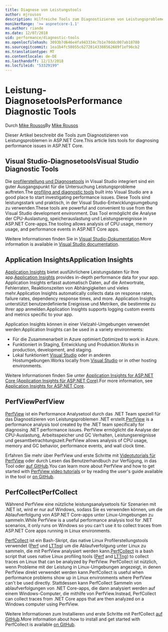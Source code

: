 ```yaml
---
title: Diagnose von Leistungstools
author: mjrousos
description: Hilfreiche Tools zum Diagnostizieren von Leistungsproblemen in ASP.NET Core-apps.
monikerRange: '>= aspnetcore-1.1'
ms.author: riande
ms.date: 12/07/2018
uid: performance/diagnostic-tools
ms.openlocfilehash: 3093b7d646e4fa943334c7b1e70ddc007ab18780
ms.sourcegitcommit: 1ea1b4fc58055c62728143388562689f1ef96cb2
ms.translationtype: MT
ms.contentlocale: de-DE
ms.lasthandoff: 12/13/2018
ms.locfileid: "53329199"
---
```

# <a name="performance-diagnostic-tools"></a><span data-ttu-id="dacd9-103">Leistung-Diagnosetools</span><span class="sxs-lookup"><span data-stu-id="dacd9-103">Performance Diagnostic Tools</span></span>

<span data-ttu-id="dacd9-104">Durch [Mike Rousos](https://github.com/mjrousos)</span><span class="sxs-lookup"><span data-stu-id="dacd9-104">By [Mike Rousos](https://github.com/mjrousos)</span></span>

<span data-ttu-id="dacd9-105">Dieser Artikel beschreibt die Tools zum Diagnostizieren von Leistungsproblemen in ASP.NET Core.</span><span class="sxs-lookup"><span data-stu-id="dacd9-105">This article lists tools for diagnosing performance issues in ASP.NET Core.</span></span>

## <a name="visual-studio-diagnostic-tools"></a><span data-ttu-id="dacd9-106">Visual Studio-Diagnosetools</span><span class="sxs-lookup"><span data-stu-id="dacd9-106">Visual Studio Diagnostic Tools</span></span>

<span data-ttu-id="dacd9-107">Die [profilerstellung und Diagnosetools](/visualstudio/profiling) in Visual Studio integriert sind ein guter Ausgangspunkt für die Untersuchung Leistungsprobleme auftreten.</span><span class="sxs-lookup"><span data-stu-id="dacd9-107">The [profiling and diagnostic tools](/visualstudio/profiling) built into Visual Studio are a good place to start investigating performance issues.</span></span> <span data-ttu-id="dacd9-108">Diese Tools sind leistungsstark und praktisch, in der Visual Studio-Entwicklungsumgebung zu verwenden.</span><span class="sxs-lookup"><span data-stu-id="dacd9-108">These tools are powerful and convenient to use from the Visual Studio development environment.</span></span> <span data-ttu-id="dacd9-109">Das Tool ermöglicht die Analyse der CPU-Auslastung, speicherauslastung und Leistungsereignisse in ASP.NET Core-apps.</span><span class="sxs-lookup"><span data-stu-id="dacd9-109">The tooling allows analysis of CPU usage, memory usage, and performance events in ASP.NET Core apps.</span></span>

<span data-ttu-id="dacd9-110">Weitere Informationen finden Sie in [Visual Studio-Dokumentation](/visualstudio/profiling/profiling-overview).</span><span class="sxs-lookup"><span data-stu-id="dacd9-110">More information is available in [Visual Studio documentation](/visualstudio/profiling/profiling-overview).</span></span>

## <a name="application-insights"></a><span data-ttu-id="dacd9-111">Application Insights</span><span class="sxs-lookup"><span data-stu-id="dacd9-111">Application Insights</span></span>

<span data-ttu-id="dacd9-112">[Application Insights](/azure/application-insights/app-insights-overview) bietet ausführlichere Leistungsdaten für Ihre app.</span><span class="sxs-lookup"><span data-stu-id="dacd9-112">[Application Insights](/azure/application-insights/app-insights-overview) provides in-depth performance data for your app.</span></span> <span data-ttu-id="dacd9-113">Application Insights erfasst automatisch Daten, auf die Antwortrate, Fehlerraten, Reaktionszeiten von Abhängigkeiten und vieles mehr.</span><span class="sxs-lookup"><span data-stu-id="dacd9-113">Application Insights automatically collects data on response rates, failure rates, dependency response times, and more.</span></span> <span data-ttu-id="dacd9-114">Application Insights unterstützt benutzerdefinierte Ereignisse und Metriken, die bestimmte zu Ihrer app anmelden.</span><span class="sxs-lookup"><span data-stu-id="dacd9-114">Application Insights supports logging custom events and metrics specific to your app.</span></span>

<span data-ttu-id="dacd9-115">Application Insights können in einer Vielzahl-Umgebungen verwendet werden:</span><span class="sxs-lookup"><span data-stu-id="dacd9-115">Application Insights can be used in a variety environments:</span></span>

* <span data-ttu-id="dacd9-116">Für die Zusammenarbeit in Azure optimiert.</span><span class="sxs-lookup"><span data-stu-id="dacd9-116">Optimized to work in Azure.</span></span>
* <span data-ttu-id="dacd9-117">Funktioniert in Staging, Entwicklung und Produktion.</span><span class="sxs-lookup"><span data-stu-id="dacd9-117">Works in production, development, and staging.</span></span>
* <span data-ttu-id="dacd9-118">Lokal funktioniert [Visual Studio](/azure/application-insights/app-insights-visual-studio) oder in anderen Hostumgebungen.</span><span class="sxs-lookup"><span data-stu-id="dacd9-118">Works locally from [Visual Studio](/azure/application-insights/app-insights-visual-studio) or in other hosting environments.</span></span>

<span data-ttu-id="dacd9-119">Weitere Informationen finden Sie unter [Application Insights for ASP.NET Core (Application Insights für ASP.NET Core)](/azure/application-insights/app-insights-asp-net-core).</span><span class="sxs-lookup"><span data-stu-id="dacd9-119">For more information, see [Application Insights for ASP.NET Core](/azure/application-insights/app-insights-asp-net-core).</span></span>

## <a name="perfview"></a><span data-ttu-id="dacd9-120">PerfView</span><span class="sxs-lookup"><span data-stu-id="dacd9-120">PerfView</span></span>

<span data-ttu-id="dacd9-121">[PerfView](https://github.com/Microsoft/perfview) ist ein Performance Analysetool durch das .NET Team speziell für das Diagnostizieren von Leistungsproblemen .NET erstellt.</span><span class="sxs-lookup"><span data-stu-id="dacd9-121">[PerfView](https://github.com/Microsoft/perfview) is a performance analysis tool created by the .NET team specifically for diagnosing .NET performance issues.</span></span> <span data-ttu-id="dacd9-122">PerfView ermöglicht die Analyse der CPU-Auslastung, Arbeitsspeicher und GC Verhalten, Leistungsereignisse und gesamtbetrachtungszeit.</span><span class="sxs-lookup"><span data-stu-id="dacd9-122">PerfView allows analysis of CPU usage, memory and GC behavior, performance events, and wall clock time.</span></span>

<span data-ttu-id="dacd9-123">Erfahren Sie mehr über PerfView und erste Schritte mit [Videotutorials für PerfView](http://channel9.msdn.com/Series/PerfView-Tutorial) oder durch Lesen das Benutzerhandbuch zur Verfügung, in das Tool oder [auf GitHub](https://github.com/Microsoft/perfview).</span><span class="sxs-lookup"><span data-stu-id="dacd9-123">You can learn more about PerfView and how to get started with [PerfView video tutorials](http://channel9.msdn.com/Series/PerfView-Tutorial) or by reading the user's guide available in the tool or [on GitHub](https://github.com/Microsoft/perfview).</span></span>

## <a name="perfcollect"></a><span data-ttu-id="dacd9-124">PerfCollect</span><span class="sxs-lookup"><span data-stu-id="dacd9-124">PerfCollect</span></span>

<span data-ttu-id="dacd9-125">Während PerfView eine nützliche leistungsanalysetools für Szenarien mit .NET ist, wird er nur auf Windows, sodass Sie es verwenden können, um die Ablaufverfolgung von ASP.NET Core-apps unter Linux-Umgebungen zu sammeln.</span><span class="sxs-lookup"><span data-stu-id="dacd9-125">While PerfView is a useful performance analysis tool for .NET scenarios, it only runs on Windows so you can't use it to collect traces from ASP.NET Core apps running in Linux environments.</span></span>

<span data-ttu-id="dacd9-126">[PerfCollect](https://github.com/dotnet/coreclr/blob/master/Documentation/project-docs/linux-performance-tracing.md) ist ein Bash-Skript, das native Linux Profilerstellungstools verwendet ([Perf](https://perf.wiki.kernel.org/index.php/Main_Page) und [LTTng](https://lttng.org/)) um die Ablaufverfolgung unter Linux zu sammeln, die mit PerfView analysiert werden kann.</span><span class="sxs-lookup"><span data-stu-id="dacd9-126">[PerfCollect](https://github.com/dotnet/coreclr/blob/master/Documentation/project-docs/linux-performance-tracing.md) is a bash script that uses native Linux profiling tools ([Perf](https://perf.wiki.kernel.org/index.php/Main_Page) and [LTTng](https://lttng.org/)) to collect traces on Linux that can be analyzed by PerfView.</span></span> <span data-ttu-id="dacd9-127">PerfCollect ist nützlich, wenn Probleme mit der Leistung in Linux-Umgebungen angezeigt, in denen PerfView direkt verwendet werden kann.</span><span class="sxs-lookup"><span data-stu-id="dacd9-127">PerfCollect is useful when performance problems show up in Linux environments where PerfView can't be used directly.</span></span> <span data-ttu-id="dacd9-128">Stattdessen kann PerfCollect Sammeln von ablaufverfolgungen von .NET Core-apps, die dann analysiert werden auf einem Windows-Computer, die mithilfe von PerfView.</span><span class="sxs-lookup"><span data-stu-id="dacd9-128">Instead, PerfCollect can collect traces from .NET Core apps that are then analyzed on a Windows computer using PerfView.</span></span>

<span data-ttu-id="dacd9-129">Weitere Informationen zum Installieren und erste Schritte mit PerfCollect [auf GitHub](https://github.com/dotnet/coreclr/blob/master/Documentation/project-docs/linux-performance-tracing.md).</span><span class="sxs-lookup"><span data-stu-id="dacd9-129">More information about how to install and get started with PerfCollect is available [on GitHub](https://github.com/dotnet/coreclr/blob/master/Documentation/project-docs/linux-performance-tracing.md).</span></span>
